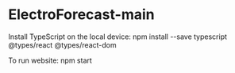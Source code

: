# ElectroForecast-main
Install TypeScript on the local device:
   npm install --save typescript @types/react @types/react-dom
   
To run website:
npm start

